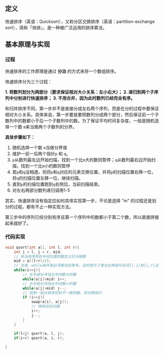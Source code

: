 

## 定义

快速排序（英语：Quicksort），又称分区交换排序（英语：partition-exchange sort），简称「快排」，是一种被广泛运用的排序算法。


## 基本原理与实现

### 过程

快速排序的工作原理是通过 **分治** 的方式来将一个数组排序。

快速排序分为三个过程：

**1.  将数列划分为两部分（要求保证相对大小关系：左小右大）；
2.  递归到两个子序列中分别进行快速排序；
3.  不用合并，因为此时数列已经完全有序。**

和归并排序不同，第一步并不是直接分成左右两个序列，而是在分的过程中要保证相对大小关系。具体来说，第一步要是要把数列分成两个部分，然后保证前一个子数列中的数都小于后一个子数列中的数。为了保证平均时间复杂度，一般是随机选择一个数 `m`来当做两个子数列的分界。

**具体步骤如下：**
1. 随机选择一个数 `m`当做分界值
2. 维护一前一后两个指针`p`  和 `q`。
3. `p`从数列最左边开始扫描，找到一个比`m`大的数则暂停；`q`从数列最右边开始扫描，找到一个比`m`小的数则暂停
4. 若`p`和`q`没相遇，则将`p`和`q`对应的元素交换位置，并将`p`的扫描位置右移一位，将`q`的扫描位置左移一位，继续扫描。
5. 直到`p`的扫描位置跑到`q`右侧后，当前扫描结束。
6. 对左右两部分数列递归调用1-5

其实，快速排序没有指定应如何具体实现第一步，不论是选择  "m" 的过程还是划分的过程，都有不止一种实现方法。

第三步中的序列已经分别有序且第一个序列中的数都小于第二个数，所以直接拼接起来就好了。

### 代码实现
```cpp
void qsort(int a[], int l, int r){
	int i = l, j = r, mid;
	// 将当前序列在中间位置的数定义位分隔数
	mid = a[(l+r)/2];
	// 注意，while条件里必须要包括等号，目的是为了使左右两部分区间[l,j]和[i,r]没有重叠区域
	while(i<=j){
		// 左半部分寻找比中间数大的数
		while(a[i]<mid) i++;
		// 右半部分寻找比中间数小的数
		while(a[j]>mid) j--;
		// 找到一组与排序目标不一致的数，则交换他们
		if (i<=j){
			swap(a[i], a[j]);
			// 继续往后扫描
			i++;
			j--;
		}
	}
	
	if(l<j) qsort(a, l, j);
	if(i<r) qsort(a, i, r);

}
```
<!--stackedit_data:
eyJoaXN0b3J5IjpbLTE3MjYyMjg1OTEsMjAzNjgyNTc5MiwtMT
U2NTYyODE1Nl19
-->